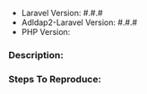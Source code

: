 - Laravel Version: #.#.#
- Adldap2-Laravel Version: #.#.#
- PHP Version:

### Description:


### Steps To Reproduce:
